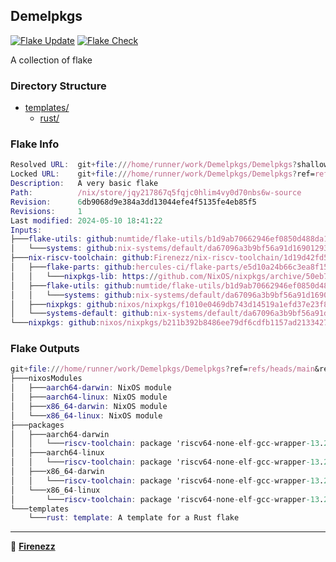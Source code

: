 ## Demelpkgs

[![Flake Update](https://github.com/Firenezz/Demelpkgs/actions/workflows/flake-update.yml/badge.svg)](https://github.com/Firenezz/Demelpkgs/blob/main/.github/workflows/flake-update.yml)
[![Flake Check](https://github.com/Firenezz/Demelpkgs/actions/workflows/flake-check.yml/badge.svg)](https://github.com/Firenezz/Demelpkgs/blob/main/.github/workflows/flake-check.yml)

A collection of flake
### Directory Structure

- [templates/](templates/)
  - [rust/](templates/rust/)

### Flake Info

```nix
Resolved URL:  git+file:///home/runner/work/Demelpkgs/Demelpkgs?shallow=1
Locked URL:    git+file:///home/runner/work/Demelpkgs/Demelpkgs?ref=refs/heads/main&rev=6db9068d9e384a3dd13044efe4f5135fe4eb85f5&shallow=1
Description:   A very basic flake
Path:          /nix/store/jqy217867q5fqjc0hlim4vy0d70nbs6w-source
Revision:      6db9068d9e384a3dd13044efe4f5135fe4eb85f5
Revisions:     1
Last modified: 2024-05-10 18:41:22
Inputs:
├───flake-utils: github:numtide/flake-utils/b1d9ab70662946ef0850d488da1c9019f3a9752a (2024-03-11 08:33:50)
│   └───systems: github:nix-systems/default/da67096a3b9bf56a91d16901293e51ba5b49a27e (2023-04-09 08:27:08)
├───nix-riscv-toolchain: github:Firenezz/nix-riscv-toolchain/1d19d42fd5f0e8474f84ce93bc74ce86c45bb904 (2024-05-10 17:27:32)
│   ├───flake-parts: github:hercules-ci/flake-parts/e5d10a24b66c3ea8f150e47dfdb0416ab7c3390e (2024-05-02 09:10:30)
│   │   └───nixpkgs-lib: https://github.com/NixOS/nixpkgs/archive/50eb7ecf4cd0a5756d7275c8ba36790e5bd53e33.tar.gz?narHash=sha256-QBx10%2Bk6JWz6u7VsohfSw8g8hjdBZEf8CFzXH1/1Z94%3D (2024-05-02 09:00:52)
│   ├───flake-utils: github:numtide/flake-utils/b1d9ab70662946ef0850d488da1c9019f3a9752a (2024-03-11 08:33:50)
│   │   └───systems: github:nix-systems/default/da67096a3b9bf56a91d16901293e51ba5b49a27e (2023-04-09 08:27:08)
│   ├───nixpkgs: github:nixos/nixpkgs/f1010e0469db743d14519a1efd37e23f8513d714 (2024-05-09 14:52:38)
│   └───systems-default: github:nix-systems/default/da67096a3b9bf56a91d16901293e51ba5b49a27e (2023-04-09 08:27:08)
└───nixpkgs: github:nixos/nixpkgs/b211b392b8486ee79df6cdfb1157ad2133427a29 (2024-05-07 13:11:57)

```

### Flake Outputs

```nix
git+file:///home/runner/work/Demelpkgs/Demelpkgs?ref=refs/heads/main&rev=6db9068d9e384a3dd13044efe4f5135fe4eb85f5&shallow=1
├───nixosModules
│   ├───aarch64-darwin: NixOS module
│   ├───aarch64-linux: NixOS module
│   ├───x86_64-darwin: NixOS module
│   └───x86_64-linux: NixOS module
├───packages
│   ├───aarch64-darwin
│   │   └───riscv-toolchain: package 'riscv64-none-elf-gcc-wrapper-13.2.0'
│   ├───aarch64-linux
│   │   └───riscv-toolchain: package 'riscv64-none-elf-gcc-wrapper-13.2.0'
│   ├───x86_64-darwin
│   │   └───riscv-toolchain: package 'riscv64-none-elf-gcc-wrapper-13.2.0'
│   └───x86_64-linux
│       └───riscv-toolchain: package 'riscv64-none-elf-gcc-wrapper-13.2.0'
└───templates
    └───rust: template: A template for a Rust flake

```

---

👤 [**Firenezz**](https://github.com/Firenezz)
